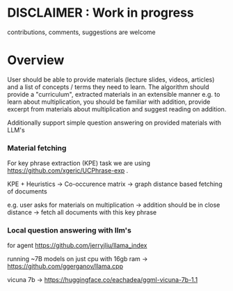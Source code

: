 # DISCLAIMER : Work in progress

contributions, comments, suggestions are welcome

# Overview

User should be able to provide materials (lecture slides, videos, articles) and a list of concepts / terms they need to learn. The algorithm should provide a "curriculum", extracted materials in an extensible manner e.g. to learn about multiplication, you should be familiar with addition, provide excerpt from materials about multiplication and suggest reading on addition.

Additionally support simple question answering on provided materials with LLM's


### Material fetching

For key phrase extraction (KPE) task we are using https://github.com/xgeric/UCPhrase-exp .


KPE + Heuristics -> Co-occurence matrix -> graph distance based fetching of documents 

e.g. user asks for materials on multiplication -> addition should be in close distance -> fetch all documents with this key phrase


### Local question answering with llm's

for agent https://github.com/jerryjliu/llama_index

running ~7B models on just cpu with 16gb ram -> https://github.com/ggerganov/llama.cpp

vicuna 7b -> https://huggingface.co/eachadea/ggml-vicuna-7b-1.1





